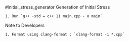 #initial_stress_generator
Generation of Initial Stress

    1. Run `g++ -std = c++ 11 main.cpp - o main`

Note to Developers

    1. Format using clang-format : `clang-format -i *.cpp`